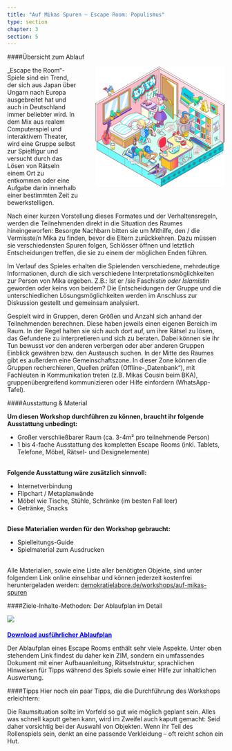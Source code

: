 ```yaml
---
title: "Auf Mikas Spuren – Escape Room: Populismus"
type: section
chapter: 3
section: 5
---
```


####Übersicht zum Ablauf

<div style="margin-right: 0px; float:right; margin-left: 40px; margin-bottom: 20px">
  <img src="/images/mika.png"  style="display: block; max-width:300px; "/>
</div>

„Escape the Room“-Spiele sind ein Trend, der sich aus Japan über
Ungarn nach Europa ausgebreitet hat und auch in Deutschland
immer beliebter wird. In dem Mix aus realem Computerspiel und
interaktivem Theater, wird eine Gruppe selbst zur Spielfigur und
versucht durch das Lösen von Rätseln einem Ort zu entkommen
oder eine Aufgabe darin innerhalb einer bestimmten Zeit zu bewerkstelligen.

Nach einer kurzen Vorstellung dieses Formates und der Verhaltensregeln,
werden die Teilnehmenden direkt in die Situation
des Raumes hineingeworfen: Besorgte Nachbarn bitten sie um
Mithilfe, den / die Vermisste/n Mika zu finden, bevor die Eltern
zurückkehren. Dazu müssen sie verschiedensten Spuren folgen,
Schlösser öffnen und letztlich Entscheidungen treffen, die sie zu
einem der möglichen Enden führen.

Im Verlauf des Spieles erhalten die Spielenden verschiedene,
mehrdeutige Informationen, durch die sich verschiedene Interpretationsmöglichkeiten
zur Person von Mika ergeben. Z.B.: Ist
er /sie Faschist*in oder Islamist*in geworden oder keins von
beidem? Die Entscheidungen der Gruppe und die unterschiedlichen
Lösungsmöglichkeiten werden im Anschluss zur Diskussion
gestellt und gemeinsam analysiert.

Gespielt wird in Gruppen, deren Größen und Anzahl sich anhand
der Teilnehmenden berechnen. Diese haben jeweils einen eigenen
Bereich im Raum. In der Regel halten sie sich auch dort auf, um
ihre Rätsel zu lösen, das Gefundene zu interpretieren und sich
zu beraten. Dabei können sie ihr Tun bewusst vor den anderen
verbergen oder aber anderen Gruppen Einblick gewähren bzw.
den Austausch suchen. In der Mitte des Raumes gibt es außerdem
eine Gemeinschaftszone. In dieser Zone können die Gruppen
recherchieren, Quellen prüfen (Offline-„Datenbank“), mit Fachleuten
in Kommunikation treten (z.B. Mikas Cousin beim BKA),
gruppenübergreifend kommunizieren oder Hilfe einfordern
(WhatsApp-Tafel).


####Ausstattung & Material

<b>Um diesen Workshop durchführen zu können, braucht ihr
folgende Ausstattung unbedingt:</b>

* Großer verschließbarer Raum (ca. 3-4m² pro teilnehmende Person)
* 1 bis 4-fache Ausstattung des kompletten Escape Rooms
(inkl. Tablets, Telefone, Möbel, Rätsel- und Designelemente)
<br><br>

<b>Folgende Ausstattung wäre zusätzlich sinnvoll:</b>

* Internetverbindung
* Flipchart / Metaplanwände
* Möbel wie Tische, Stühle, Schränke (im besten Fall leer)
* Getränke, Snacks
<br><br>

<b>Diese Materialien werden für den Workshop gebraucht:</b>

* Spielleitungs-Guide
* Spielmaterial zum Ausdrucken
<br><br>

Alle Materialien, sowie eine Liste aller benötigten Objekte, sind unter folgendem Link
online einsehbar und können jederzeit kostenfrei heruntergeladen werden: <a href="https://demokratielabore.de/workshops/auf-mikas-spuren">demokratielabore.de/workshops/auf-mikas-spuren</a> 

####Ziele-Inhalte-Methoden: Der Ablaufplan im Detail
<div style="margin-right: 0px;  margin-left: 0px; margin-bottom: 20px">
  <img src="/images/mika-2.png"  style="display: block; max-width:380px; "/>
</div>

<a style="color:#0000ff; font-weight: bold;" href="https://demokratielabore.de/workshops/downloads/aufmikasspuren/Auf%20Mikas%20Spuren%20Material.zip">Download ausführlicher Ablaufplan</a>

Der Ablaufplan eines Escape Rooms enthält sehr viele Aspekte. Unter oben stehendem Link findest du daher kein ZIM, sondern ein umfassendes Dokument mit einer Aufbauanleitung, Rätselstruktur, sprachlichen Hinweisen für Tipps während des Spiels sowie einer Hilfe zur inhaltlichen Auswertung. 



####Tipps
Hier noch ein paar Tipps, die die Durchführung des
Workshops erleichtern:

Die Raumsituation sollte im Vorfeld so gut wie möglich geplant
sein. Alles was schnell kaputt gehen kann, wird im Zweifel auch
kaputt gemacht: Seid daher vorsichtig bei der Auswahl von
Objekten. Wenn ihr Teil des Rollenspiels sein, denkt an eine
passende Verkleidung – oft reicht schon ein Hut.
